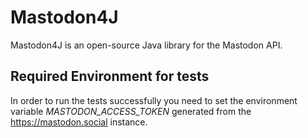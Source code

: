 # Mastodon4J
Mastodon4J is an open-source Java library for the Mastodon API. 

## Required Environment for tests
In order to run the tests successfully you need to set the environment variable
*MASTODON_ACCESS_TOKEN* generated from the https://mastodon.social instance.